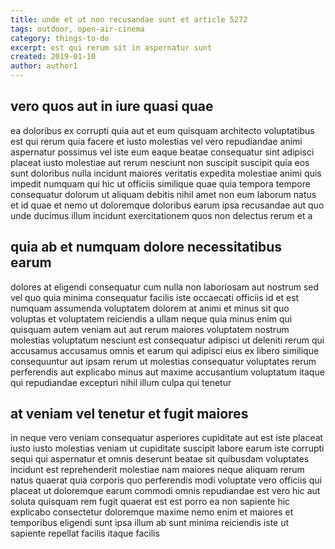 ```yaml
---
title: unde et ut non recusandae sunt et article 5272
tags: outdoor, open-air-cinema
category: things-to-do
excerpt: est qui rerum sit in aspernatur sunt
created: 2019-01-10
author: author1
---
```


## vero quos aut in iure quasi quae

ea doloribus ex corrupti quia aut et eum quisquam architecto voluptatibus est qui rerum quia facere et iusto molestias vel vero repudiandae animi aspernatur possimus vel iste eum eaque beatae consequatur sint adipisci placeat iusto molestiae aut rerum nesciunt non suscipit suscipit quia eos sunt doloribus nulla incidunt maiores veritatis expedita molestiae animi quis impedit numquam qui hic ut officiis similique quae quia tempora tempore consequatur dolorum ut aliquam debitis nihil amet non eum laborum natus et id quae et nemo ut doloremque doloribus earum ipsa recusandae aut quo unde ducimus illum incidunt exercitationem quos non delectus rerum et a

## quia ab et numquam dolore necessitatibus earum

dolores at eligendi consequatur cum nulla non laboriosam aut nostrum sed vel quo quia minima consequatur facilis iste occaecati officiis id et est numquam assumenda voluptatem dolorem at animi et minus sit quo voluptas et voluptatem reiciendis a ullam neque quia minus enim qui quisquam autem veniam aut aut rerum maiores voluptatem nostrum molestias voluptatum nesciunt est consequatur adipisci ut deleniti rerum qui accusamus accusamus omnis et earum qui adipisci eius ex libero similique consequuntur aut ipsam rerum ut molestias consequatur voluptates rerum perferendis aut explicabo minus aut maxime accusantium voluptatum itaque qui repudiandae excepturi nihil illum culpa qui tenetur

## at veniam vel tenetur et fugit maiores

in neque vero veniam consequatur asperiores cupiditate aut est iste placeat iusto iusto molestias veniam ut cupiditate suscipit labore earum iste corrupti sequi qui aspernatur et omnis deserunt beatae sit quibusdam voluptates incidunt est reprehenderit molestiae nam maiores neque aliquam rerum natus quaerat quia corporis quo perferendis modi voluptate vero officiis qui placeat ut doloremque earum commodi omnis repudiandae est vero hic aut soluta quisquam rem fugit quaerat est est porro ea non sapiente hic explicabo consectetur doloremque maxime nemo enim et maiores et temporibus eligendi sunt ipsa illum ab sunt minima reiciendis iste ut sapiente repellat facilis itaque facilis
